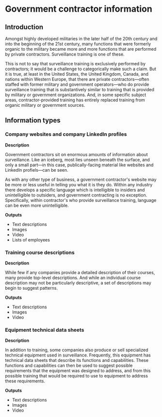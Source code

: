 # Government contractor information
## Introduction
Amongst highly developed militaries in the later half of the 20th century and into the beginning of the 21st century, many functions that were formerly organic to the military became more and more functions that are performed by private contractors. Surveillance training is one of these.

This is not to say that surveillance training is exclusively performed by contractors; it would be a challenge to categorically make such a claim. But it is true, at least in the United States, the United Kingdom, Canada, and nations within Western Europe, that there are private contractors—often staffed with former military and government operators—who do provide surveillance training that is substantively similar to training that is provided by military or government organizations. And, in some specific subject areas, contractor-provided training has entirely replaced training from organic military or government sources.

## Information types
### Company websites and company LinkedIn profiles
**Description**

Government contractors sit on enormous amounts of information about surveillance. Like an iceberg, most lies unseen beneath the surface, and only a small part—in this case, publically-facing material like websites and LinkedIn profiels—can be seen.

As with any other type of business, a government contractor's website may be more or less useful in telling you what it is they do. Within any industry there develops a specific language which is intelligible to insiders and unintelligible to outsiders, and government contracting is no exception. Specifically, within contractor's who provide surveillance training, language can be even more unintelligible.

**Outputs**
* Text descriptions
* Images
* Video
* Lists of employees

### Training course descriptions
**Description**

While few if any companies provide a detailed description of their courses, many provide top-level descriptions. And while an individual course description may not be particularly descriptive, a set of descriptions may begin to suggest patterns. 

**Outputs**
* Text descriptions
* Images
* Video

### Equipment technical data sheets
**Description**

In addition to training, some companies also produce or sell specialized technical equipment used in surveillance. Frequently, this equipment has technical data sheets that describe its functions and capabilities. These functions and capabilities can then be used to suggest possible requirements that the equipment was designed to address, and from this possible training that would be required to use to equipment to address these requirements. 

**Outputs**
* Text descriptions
* Images
* Video

